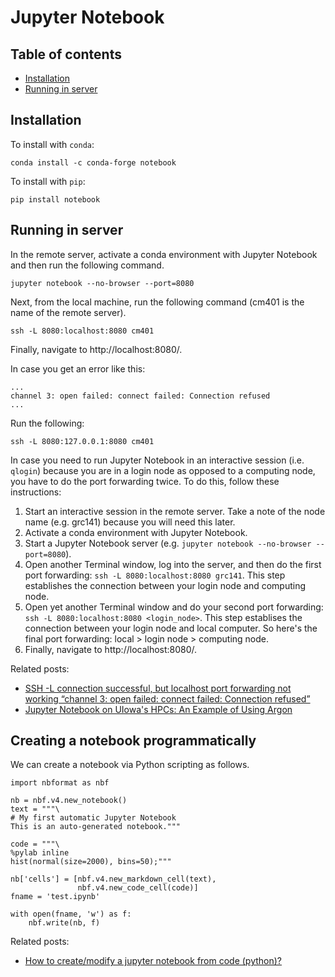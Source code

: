 # Jupyter Notebook <a name="Jupyter-Notebook"></a>

## Table of contents

* [Installation](#Installation)
* [Running in server](#Running-in-server)

## Installation <a name="Installation"></a>

To install with `conda`:

```
conda install -c conda-forge notebook
```

To install with `pip`:

```
pip install notebook
```

## Running in server <a name="Running-in-server"></a>

In the remote server, activate a conda environment with Jupyter Notebook and then run the following command.

```
jupyter notebook --no-browser --port=8080
```

Next, from the local machine, run the following command (cm401 is the name of the remote server).

```
ssh -L 8080:localhost:8080 cm401
```

Finally, navigate to http://localhost:8080/.

In case you get an error like this:

```
...
channel 3: open failed: connect failed: Connection refused
...
```

Run the following:

```
ssh -L 8080:127.0.0.1:8080 cm401
```

In case you need to run Jupyter Notebook in an interactive session (i.e. `qlogin`) because you are in a login node as opposed to a computing node, you have to do the port forwarding twice. To do this, follow these instructions:

1. Start an interactive session in the remote server. Take a note of the node name (e.g. grc141) because you will need this later.
2. Activate a conda environment with Jupyter Notebook.
3. Start a Jupyter Notebook server (e.g. `jupyter notebook --no-browser --port=8080`).
4. Open another Terminal window, log into the server, and then do the first port forwarding: `ssh -L 8080:localhost:8080 grc141`. This step establishes the connection between your login node and computing node.
5. Open yet another Terminal window and do your second port forwarding: `ssh -L 8080:localhost:8080 <login_node>`. This step establises the connection between your login node and local computer. So here's the final port forwarding: local > login node > computing node.
6. Finally, navigate to http://localhost:8080/.

Related posts:

* [SSH -L connection successful, but localhost port forwarding not working “channel 3: open failed: connect failed: Connection refused”](https://stackoverflow.com/questions/18705453/ssh-l-connection-successful-but-localhost-port-forwarding-not-working-channel)
* [Jupyter Notebook on UIowa's HPCs: An Example of Using Argon](https://zhiyzuo.github.io/Argon-Jupyter/)










## Creating a notebook programmatically <a name="Creating-a-notebook-programmatically"></a>

We can create a notebook via Python scripting as follows.

```
import nbformat as nbf

nb = nbf.v4.new_notebook()
text = """\
# My first automatic Jupyter Notebook
This is an auto-generated notebook."""

code = """\
%pylab inline
hist(normal(size=2000), bins=50);"""

nb['cells'] = [nbf.v4.new_markdown_cell(text),
               nbf.v4.new_code_cell(code)]
fname = 'test.ipynb'

with open(fname, 'w') as f:
    nbf.write(nb, f)
```

Related posts:

* [How to create/modify a jupyter notebook from code (python)?](https://stackoverflow.com/questions/38193878/how-to-create-modify-a-jupyter-notebook-from-code-python)
